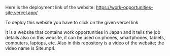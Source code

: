 Here is the deployment link of the website: https://work-opportunities-site.vercel.app/

To deploy this website you have to click on the given vercel link

It is a website that contains work opportunities in Japan and it tells the job details also on this website, it can be used on phones, smartphones, tablets, computers, laptops, etc.
Also in this repository is a video of the website; the video name is Site.mp4.
